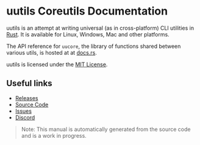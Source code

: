 # uutils Coreutils Documentation

uutils is an attempt at writing universal (as in cross-platform) CLI
utilities in [Rust](https://www.rust-lang.org). It is available for
Linux, Windows, Mac and other platforms.

The API reference for `uucore`, the library of functions shared between
various utils, is hosted at at
[docs.rs](https://docs.rs/uucore/0.0.10/uucore/).

uutils is licensed under the [MIT License](https://github.com/uutils/coreutils/LICENSE.md).

## Useful links
* [Releases](https://github.com/uutils/coreutils/releases)
* [Source Code](https://github.com/uutils/coreutils)
* [Issues](https://github.com/uutils/coreutils/issues)
* [Discord](https://discord.gg/wQVJbvJ)

> Note: This manual is automatically generated from the source code and is
> a work in progress.